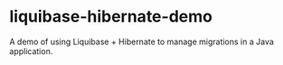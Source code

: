 # liquibase-hibernate-demo
A demo of using Liquibase + Hibernate to manage migrations in a Java application.
